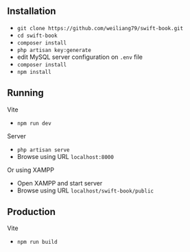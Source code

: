 ## Installation

- `git clone https://github.com/weiliang79/swift-book.git`
- `cd swift-book`
- `composer install`
- `php artisan key:generate`
- edit MySQL server configuration on `.env` file
- `composer install`
- `npm install`

## Running

Vite
- `npm run dev`

Server
- `php artisan serve`
- Browse using URL `localhost:8000`

Or using XAMPP
- Open XAMPP and start server
- Browse using URL `localhost/swift-book/public`

## Production

Vite
- `npm run build`
